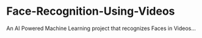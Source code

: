 # Face-Recognition-Using-Videos
An AI Powered Machine Learning project that recognizes Faces in Videos...
